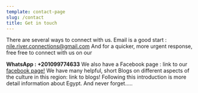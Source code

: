 ```yaml
---
template: contact-page
slug: /contact
title: Get in touch
---
```

There are several ways to connect with us. Email is a good start : [nile.river.connections@gmail.com](mailto:nile.river.connections@gmail.com)
And for a quicker, more urgent response, free free to connect with us on our 

**WhatsApp : +201099774633**
We also have a Facebook page : link to our [facebook page!](https://www.facebook.com/NileRiverConnections/)
We have many helpful, short Blogs on different aspects of the culture in this region: link to blogs!
Following this introduction is more detail information about Egypt. And never forget…..